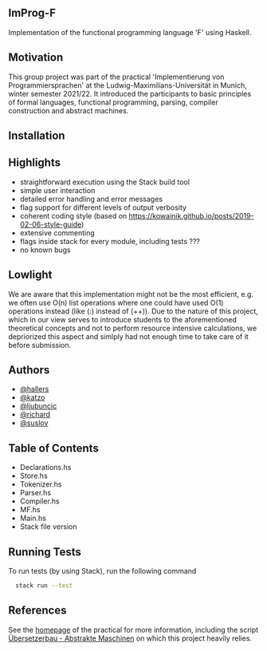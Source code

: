 ## ImProg-F

Implementation of the functional programming language 'F' using Haskell. 


## Motivation

This group project was part of the practical 'Implementierung von Programmiersprachen' at the Ludwig-Maximilians-Universität in Munich, winter semester 2021/22. It introduced the participants to basic principles of formal languages, functional programming, parsing, compiler construction and abstract machines.


##  Installation


## Highlights

- straightforward execution using the Stack build tool
- simple user interaction
- detailed error handling and error messages
- flag support for different levels of output verbosity
- coherent coding style (based on https://kowainik.github.io/posts/2019-02-06-style-guide)
- extensive commenting
- flags inside stack for every module, including tests ??? 
- no known bugs


## Lowlight

We are aware that this implementation might not be the most efficient, e.g. we often use O(n) list operations where one could have used O(1) operations instead (like (:) instead of (++)). Due to the nature of this project, which in our view serves to introduce students to the aforementioned theoretical concepts and not to perform resource intensive calculations, we depriorized this aspect and simlply had not enough time to take care of it before submission.


## Authors

- [@hallers](https://gitlab2.cip.ifi.lmu.de/hallers)
- [@katzo](https://gitlab2.cip.ifi.lmu.de/katzo)
- [@ljubuncic](https://gitlab2.cip.ifi.lmu.de/ljubuncic)
- [@richard](https://gitlab2.cip.ifi.lmu.de/richard)
- [@suslov](https://gitlab2.cip.ifi.lmu.de/suslov)

## Table of Contents

- Declarations.hs
- Store.hs
- Tokenizer.hs
- Parser.hs
- Compiler.hs
- MF.hs
- Main.hs
- Stack file version

## Running Tests

To run tests (by using Stack), run the following command 

```bash
  stack run --test
```

## References

See the [homepage](https://uni2work.ifi.lmu.de/course/W21/IfI/ImProg) of the practical for more information, including the script 
[Übersetzerbau - Abstrakte Maschinen](https://uni2work.ifi.lmu.de/course/W21/IfI/ImProg/file/Skript/download/bry-eisinger-uebersaetzerbau--2004.pdf) on which this project heavily relies.

